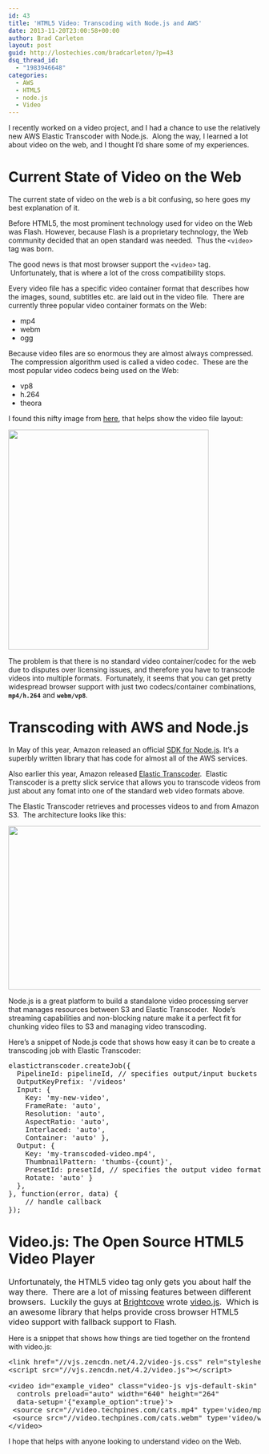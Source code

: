 ```yaml
---
id: 43
title: 'HTML5 Video: Transcoding with Node.js and AWS'
date: 2013-11-20T23:00:58+00:00
author: Brad Carleton
layout: post
guid: http://lostechies.com/bradcarleton/?p=43
dsq_thread_id:
  - "1983946648"
categories:
  - AWS
  - HTML5
  - node.js
  - Video
---
```

<p dir="ltr">
  I recently worked on a video project, and I had a chance to use the relatively new AWS Elastic Transcoder with Node.js.  Along the way, I learned a lot about video on the web, and I thought I&#8217;d share some of my experiences.
</p>

<h1 dir="ltr">
  Current State of Video on the Web
</h1>

<p dir="ltr">
  The current state of video on the web is a bit confusing, so here goes my best explanation of it.
</p>

<p dir="ltr">
  Before HTML5, the most prominent technology used for video on the Web was Flash. However, because Flash is a proprietary technology, the Web community decided that an open standard was needed.  Thus the <code>&lt;video&gt;</code> tag was born.
</p>

<p dir="ltr">
  The good news is that most browser support the <code>&lt;video&gt;</code> tag.  Unfortunately, that is where a lot of the cross compatibility stops.
</p>

<p dir="ltr">
  Every video file has a specific video container format that describes how the images, sound, subtitles etc. are laid out in the video file.  There are currently three popular video container formats on the Web:
</p>

  * mp4
  * webm
  * ogg

Because video files are so enormous they are almost always compressed.  The compression algorithm used is called a video codec.  These are the most popular video codecs being used on the Web:

  * vp8
  * h.264
  * theora

<p dir="ltr">
  I found this nifty image from <a href="http://www.pitivi.org/manual/codecscontainers.html" target="_blank">here</a>, that helps show the video file layout:
</p>

<p dir="ltr">
  <a href="http://clayvessel.org/clayvessel/wp-content/uploads/2013/11/codecscontainers.png"><img class="alignnone size-full wp-image-53" title="Video Codecs Containers" src="http://clayvessel.org/clayvessel/wp-content/uploads/2013/11/codecscontainers.png" alt="" width="400" height="440" /></a>
</p>

<p dir="ltr">
  The problem is that there is no standard video container/codec for the web due to disputes over licensing issues, and therefore you have to transcode videos into multiple formats.  Fortunately, it seems that you can get pretty widespread browser support with just two codecs/container combinations, <strong><code>mp4/h.264</code></strong> and <strong><code>webm/vp8</code></strong>.
</p>

<h1 dir="ltr">
  Transcoding with AWS and Node.js
</h1>

In May of this year, Amazon released an official <a title="AWS SDK for Node.js" href="http://docs.aws.amazon.com/AWSJavaScriptSDK/guide/" target="_blank">SDK for Node.js</a>. It&#8217;s a superbly written library that has code for almost all of the AWS services.

Also earlier this year, Amazon released <a title="AWS Elastic Transcoder" href="http://aws.amazon.com/elastictranscoder/" target="_blank">Elastic Transcoder</a>.  Elastic Transcoder is a pretty slick service that allows you to transcode videos from just about any fomat into one of the standard web video formats above.

The Elastic Transcoder retrieves and processes videos to and from Amazon S3.  The architecture looks like this:

[<img class="alignnone size-full wp-image-54" title="AWS S3 Elastic Transcoder" src="http://clayvessel.org/clayvessel/wp-content/uploads/2013/11/aws-arch.png" alt="" width="580" height="327" />](http://clayvessel.org/clayvessel/wp-content/uploads/2013/11/aws-arch.png)

Node.js is a great platform to build a standalone video processing server that manages resources between S3 and Elastic Transcoder.  Node&#8217;s streaming capabilities and non-blocking nature make it a perfect fit for chunking video files to S3 and managing video transcoding.

Here&#8217;s a snippet of Node.js code that shows how easy it can be to create a transcoding job with Elastic Transcoder:

<pre name="code" class="javascript">elastictranscoder.createJob({ 
  PipelineId: pipelineId, // specifies output/input buckets in S3 
  OutputKeyPrefix: '/videos' 
  Input: { 
    Key: 'my-new-video', 
    FrameRate: 'auto', 
    Resolution: 'auto', 
    AspectRatio: 'auto', 
    Interlaced: 'auto', 
    Container: 'auto' }, 
  Output: { 
    Key: 'my-transcoded-video.mp4', 
    ThumbnailPattern: 'thumbs-{count}', 
    PresetId: presetId, // specifies the output video format
    Rotate: 'auto' } 
  }, 
}, function(error, data) { 
    // handle callback 
});</pre>

# Video.js: The Open Source HTML5 Video Player

<p dir="ltr">
  <span style="font-size: 16px;">Unfortunately, the HTML5 video tag only gets you about half the way there.  There are a lot of missing features between different browsers.  Luckily the guys at <a title="Bright Cove" href="http://www.brightcove.com/en/" target="_blank">Brightcove</a> wrote <a href="http://www.videojs.com/" target="_blank">video.js</a>.  Which is an awesome library that helps provide cross browser HTML5 video support with fallback support to Flash.</span>
</p>

<p dir="ltr">
  Here is a snippet that shows how things are tied together on the frontend with video.js:
</p>

<pre name="code" class="html">&lt;link href="//vjs.zencdn.net/4.2/video-js.css" rel="stylesheet"&gt;
&lt;script src="//vjs.zencdn.net/4.2/video.js"&gt;&lt;/script&gt;

&lt;video id="example_video" class="video-js vjs-default-skin"
  controls preload="auto" width="640" height="264"
  data-setup='{"example_option":true}'&gt;
 &lt;source src="//video.techpines.com/cats.mp4" type='video/mp4' /&gt;
 &lt;source src="//video.techpines.com/cats.webm" type='video/webm' /&gt;
&lt;/video&gt;</pre>

<p class="html">
  I hope that helps with anyone looking to understand video on the Web.
</p>